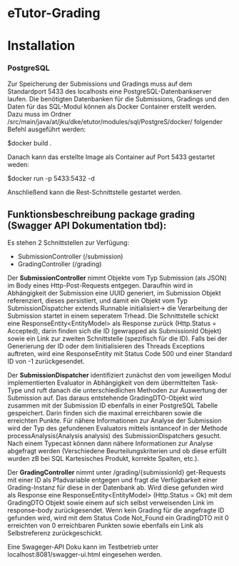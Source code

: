 # eTutor-Grading

# Installation

### PostgreSQL
Zur Speicherung der Submissions und Gradings muss auf dem Standardport 5433 des localhosts eine PostgreSQL-Datenbankserver laufen. 
Die benötigten Datenbanken für die Submissions, Gradings und den Daten für das SQL-Modul können als Docker Container erstellt werden.
Dazu muss im Ordner /src/main/java/at/jku/dke/etutor/modules/sql/PostgreS/docker/ folgender Befehl ausgeführt werden: 

$docker build . 

Danach kann das erstellte Image als Container auf Port 5433 gestartet weden:

$docker run -p 5433:5432 -d <Image-Id>
  
Anschließend kann die Rest-Schnittstelle gestartet werden.





## Funktionsbeschreibung package grading (Swagger API Dokumentation tbd):

Es stehen 2 Schnittstellen zur Verfügung:
* SubmissionController (/submission)
* GradingController (/grading)

Der **SubmissionController** nimmt Objekte vom Typ Submission (als JSON) im Body eines Http-Post-Requests entgegen. 
Daraufhin wird in Abhängigkeit der Submission eine UUID generiert, im Submission Objekt referenziert, dieses persistiert, und damit ein Objekt vom Typ SubmissionDispatcher extends Runnable initialisiert->
die Verarbeitung der Submission startet in einem seperatem Trhead.
Die Schnittstelle schickt eine ResponseEntity<EntityModel<SubmissionId>> als Response zurück (Http.Status = Accepted), darin finden sich die ID (gewrapped als SubmissionId Objekt) 
sowie ein Link zur zweiten Schnittstelle (spezifisch für die ID).
Falls bei der Generierung der ID oder dem Iinitialisieren des Threads Exceptions auftreten, wird eine ResponseEntity mit Status Code 500 und einer Standard ID von -1 zurückgesendet.

Der **SubmissionDispatcher** 
identifiziert zunächst den vom jeweiligen Modul implementierten Evaluator in Abhängigkeit von dem übermittelten Task-Type und ruft danach die
unterschiedlichen Methoden zur Auswertung der Submission auf. 
Das daraus entstehende GradingDTO-Objekt wird zusammen mit der Submission ID ebenfalls in einer PostgreSQL Tabelle gespeichert. 
Darin finden sich die maximal erreichbaren sowie die erreichten Punkte.
Für nähere Informationen zur Analyse der Submission wird der Typ des gefundenen Evaluators mittels isntanceof in der Methode processAnalysis(Analysis analysis)
des SubmissionDispatchers gesucht. Nach einem Typecast können dann nähere Informationen zur Analyse abgefragt werden 
(Verschiedene Beurteilungskriterien und ob diese erfüllt wurden zB bei SQL Kartesisches Produkt, korrekte Spalten, etc.).

Der **GradingController** nimmt unter /grading/{submissionId} get-Requests mit einer ID als Pfadvariable entgegen und fragt die Verfügbarkeit einer
Grading-Instanz für diese in der Datenbank ab. Wird diese gefunden wird als Response eine ResponseEntity<EntityModel<RestGrading>> (Http.Status = Ok)
mit dem GradingDTO Objekt sowie einem auf sich selbst verweisenden Link im response-body zurückgesendet.
Wenn kein Grading für die angefragte ID gefunden wird, wird mit dem Status Code Not_Found ein GradingDTO mit 0 erreichten von 0 erreichbaren Punkten 
sowie ebenfalls ein Link als Selbstreferenz zurückgeschickt.
  
Eine Swageger-API Doku kann im Testbetrieb unter localhost:8081/swagger-ui.html eingesehen werden.








